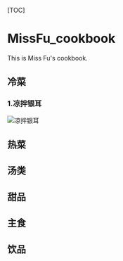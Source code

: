 [TOC]

# MissFu_cookbook

This is Miss Fu's  cookbook.

## 冷菜

### 1.凉拌银耳

![凉拌银耳](/Users/ldy/ldy_code/github/missfu_pics/凉拌银耳.jpeg)

## 热菜

## 汤类

## 甜品

## 主食

## 饮品